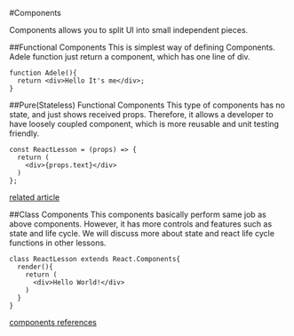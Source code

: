 #Components

Components allows you to split UI into small independent pieces.

##Functional Components
This is simplest way of defining Components.
Adele function just return a component, which has one line of div.

```
function Adele(){
  return <div>Hello It's me</div>;
}
```


##Pure(Stateless) Functional Components
This type of components has no state, and just shows received props. Therefore, it allows a developer to have loosely coupled component, which is more reusable and unit testing friendly.

```
const ReactLesson = (props) => {
  return (
    <div>{props.text}</div>
  )
};
```
[related article](https://medium.com/@joshblack/stateless-components-in-react-0-14-f9798f8b992d#.dkm84h7pq)



##Class Components
This components basically perform same job as above components. However, it has more controls and features such as state and life cycle.
We will discuss more about state and react life cycle functions in other lessons.

```
class ReactLesson extends React.Components{
  render(){
    return (
      <div>Hello World!</div>
    )
  }
}
```

[components references](https://facebook.github.io/react/docs/components-and-props.html)
